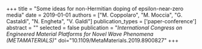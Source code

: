 +++
title = "Some ideas for non-Hermitian doping of epsilon-near-zero media"
date = 2019-01-01
authors = ["M. Coppolaro", "M. Moccia", "G. Castaldi", "N. Engheta", "V. Galdi"]
publication_types = ['paper-conference']
abstract = ""
selected = false
publication = "*International Congress on Engineered Material Platforms for Novel Wave Phenomena (METAMATERIALS)*"
doi="10.1109/MetaMaterials.2019.8900827"
+++
